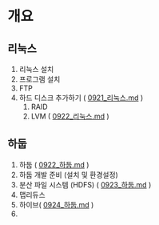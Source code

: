 # 개요

## 리눅스

1. 리눅스 설치
2. 프로그램 설치
3. FTP
4. 하드 디스크 추가하기 ( [0921_리눅스.md](./0921_리눅스.md) )
   1. RAID
   2. LVM ( [0922_리눅스.md](./0922_리눅스.md) )

## 하둡

1. 하둡 ( [0922_하둡.md](./0922_하둡.md) )
2. 하둡 개발 준비 (설치 및 환경설정)
3. 분산 파일 시스템 (HDFS) ( [0923_하둡.md](./0923_하둡.md) )
4. 맵리듀스
5. 하이브( [0924_하둡.md](./0924_하둡.md) )
6. 